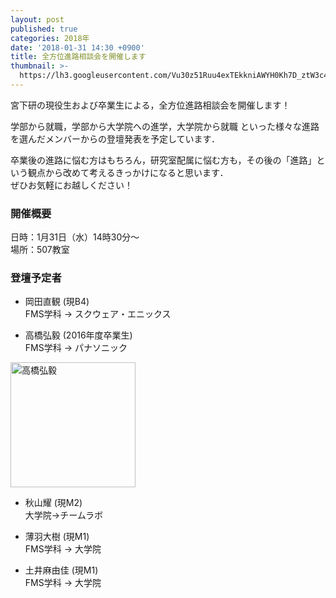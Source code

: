 ```yaml
---
layout: post
published: true
categories: 2018年
date: '2018-01-31 14:30 +0900'
title: 全方位進路相談会を開催します
thumbnail: >-
  https://lh3.googleusercontent.com/Vu30z51Ruu4exTEkkniAWYH0Kh7D_ztW3c4gDKSh30MQxZFXSiwhTCWOKxj5V_enXdoH_llnrcNZu8bi4KCYlDPyH05GoMny6V6wY1Pi1d6WgZ3PtAAfnpNwqNYCzUcOU-8fBvP65g7j68WC0Fi2sUnkc0vUDTXb-CGfPhT8rikb_fQRBEBP9wFmXhnkmoAlYCIC2x5sSCkvxCbIKYPHzNs-hA60IXgZWK8nyQNzguDpv3BreWB2VcZcIvEsywTuprTu3rCvum6ci30tE6ovijZWUTS0KmDyjWMnxWYCF76P4NqYb12SyFt_0joynSdd9OlZUN3edhO3ZrDLHbPIT5UVuOTdT3wDCohQ8R_6cxC1zRzHeGZeKFRek6rW30bw5MkiwFZ5QYDmN1NnDcr0dhPK4d2jiWWCcPglaK1HF8BR8PVKFZ5K-xEUdyj-yBXhU7vTxwryB405UetcTX6PzrZ427vogabYQ050iKxTWWXdIfPtNYiB8Yjz1MJODB3rW4S_65LIqTeUCHv2Cu0jh5SWrXQAi5zoy1dRW4NUlugGvLMGTp2TIVOpQJWqHkiXTQTw6yq2SGmpVkGGuWuOwhqzJCAwVe3FA7CYLPehHyOi9f43ztiELDaXpdHHl8ljly_56yjGwNHYEUZdlOaqpwf18BOY7Tyo=w1280-h720-no?pageId=103824382426691254815
---
```

宮下研の現役生および卒業生による，全方位進路相談会を開催します！  
  
学部から就職，学部から大学院への進学，大学院から就職 といった様々な進路を選んだメンバーからの登壇発表を予定しています．
  
卒業後の進路に悩む方はもちろん，研究室配属に悩む方も，その後の「進路」という観点から改めて考えるきっかけになると思います．  
ぜひお気軽にお越しください！  
  

### 開催概要
日時：1月31日（水）14時30分～  
場所：507教室  

### 登壇予定者
- 岡田直観 (現B4)  
FMS学科 → スクウェア・エニックス  


- 高橋弘毅 (2016年度卒業生)  
FMS学科 → パナソニック  
<img src="https://lh3.googleusercontent.com/8xiiMMwb1BaphLTsr4Lq7YUuOzweIFBffT0YrnAiSIydxgQRHsy1Ocg4CFf3EfLoCo8rKSLMAUMdEaCCPn_LultOnVebANhju9yGPbUKR7v4jHOnMR7gXIzh10wf-sehpjLVfskCeCZRGrL4Nw8k6YZP79RFO8dEFCW9LCbqqEZi_3F7vOpbGmigQkjkY9_UaR4fI8qhqHkrcIwF3ILk7PLLtfI8ty084cFfm9dx7wFEoaVMaTf0FOxj-E2Mcvz4Vgj8nAznF4MvDJ28R0PBSkXW3U1V2dX6Gxe-_66t9kKFcUZyrPnhwUpIJinHzdWaq-HY7FNL8m5Yyio3vJs8yqrogShqc03ocabyxIsrCp2yXbCJVJO3ojgGR2fZRu5ftwGaXDHz3YChfoAUDnYvvvN5j9YqgVJL5r1r4_FBA2wXlbicpTVbxr1oAbOCL3i9_UwTPTHSaGCJ_3FnPrFy_nelCBpZizZCgKMyLl2nr5N5rJE0nMrv1DVCQmR0sAL-iySy7kILZjlUl-mycK9OAlaDeJtbw8w_Bvomt2zxrdqc9WjFLvTwTi_TbR38K4JPu9v0F8jGi8GAQedStuPmDnqmUEUYlIvnLFsJyiwUG4Lr-ehpqr6dV5T6g7FX2inGJ7bEdSRLf4Xf0TxXOT0JgtiJovg_HDYV=s700-no?pageId=103824382426691254815=s200" alt="高橋弘毅"  style="width:200px;"  />

- 秋山耀 (現M2)  
大学院→チームラボ

- 薄羽大樹 (現M1)  
FMS学科 → 大学院

- 土井麻由佳 (現M1)  
FMS学科 → 大学院
